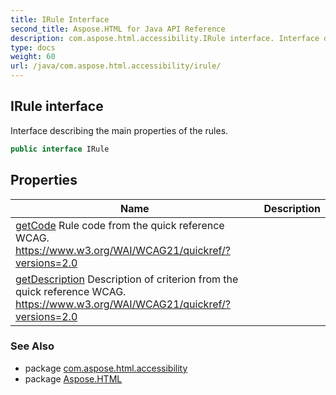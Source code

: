 ```yaml
---
title: IRule Interface
second_title: Aspose.HTML for Java API Reference
description: com.aspose.html.accessibility.IRule interface. Interface describing the main properties of the rules
type: docs
weight: 60
url: /java/com.aspose.html.accessibility/irule/
---
```

## IRule interface

Interface describing the main properties of the rules.

```java
public interface IRule
```

## Properties

| Name | Description |
| --- | --- |
| [getCode](../../com.aspose.html.accessibility/irule/code/) Rule code from the quick reference WCAG. https://www.w3.org/WAI/WCAG21/quickref/?versions=2.0 |
| [getDescription](../../com.aspose.html.accessibility/irule/description/) Description of criterion from the quick reference WCAG. https://www.w3.org/WAI/WCAG21/quickref/?versions=2.0 |

### See Also

* package [com.aspose.html.accessibility](../../com.aspose.html.accessibility/)
* package [Aspose.HTML](../../)
